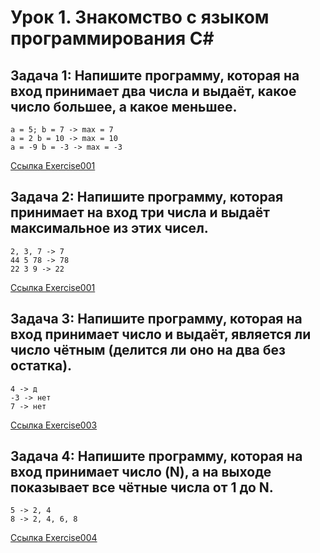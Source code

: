 # Урок 1. Знакомство с языком программирования С#</span>

## Задача 1: Напишите программу, которая на вход принимает два числа и выдаёт, какое число большее, а какое меньшее.
```
a = 5; b = 7 -> max = 7
a = 2 b = 10 -> max = 10
a = -9 b = -3 -> max = -3
```
[Ссылка Exercise001](https://github.com/ArtXDim/Seminar_-/blob/main/excercise001/Program.cs)

## Задача 2: Напишите программу, которая принимает на вход три числа и выдаёт максимальное из этих чисел.

```
2, 3, 7 -> 7 
44 5 78 -> 78
22 3 9 -> 22
```
[Ссылка Exercise001](https://github.com/ArtXDim/Seminar_-/blob/main/excercise002/Program.cs)

## Задача 3: Напишите программу, которая на вход принимает число и выдаёт, является ли число чётным (делится ли оно на два без остатка).

```
4 -> д
-3 -> нет
7 -> нет
```

[Ссылка Exercise003](https://github.com/ArtXDim/Seminar_-/blob/main/excercise003/Program.cs)

## Задача 4: Напишите программу, которая на вход принимает число (N), а на выходе показывает все чётные числа от 1 до N.

```
5 -> 2, 4
8 -> 2, 4, 6, 8
```
[Ссылка Exercise004](https://github.com/ArtXDim/Seminar_-/blob/main/excercise004/Program.cs)
